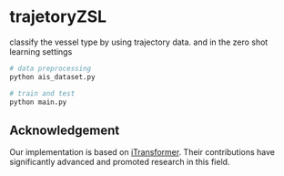 # trajetoryZSL

classify the vessel type by using trajectory data. and in the zero shot learning settings


```python
# data preprocessing
python ais_dataset.py

# train and test
python main.py
```

## Acknowledgement

Our implementation is based on [iTransformer](https://github.com/thuml/iTransformer). Their contributions have significantly advanced and promoted research in this field.
